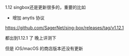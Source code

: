 1.12 singbox还是更新很多的，重要的比如

+ 增加 anytls 协议

https://github.com/SagerNet/sing-box/releases/tag/v1.12.1

都出到1.12.1 了 晚上评测下

但是 iOS/macOS 的商店版本还没有更新